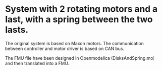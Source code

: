 # System with 2 rotating motors and a last, with a spring between the two lasts.

The original system is based on Maxon motors.
The communication between controller and motor driver is based on CAN bus.

The FMU file have been designed in Openmodelica (DisksAndSpring.mo) and then translated into a FMU.
